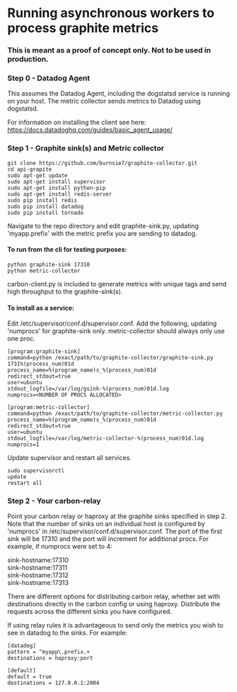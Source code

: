 # Running asynchronous workers to process graphite metrics
### This is meant as a proof of concept only. Not to be used in production.

### Step 0 - Datadog Agent

This assumes the Datadog Agent, including the dogstatsd service is running on your host.  The metric collector sends metrics to Datadog using dogstatsd.

For information on installing the client see here:  https://docs.datadoghq.com/guides/basic_agent_usage/

### Step 1 - Graphite sink(s) and Metric collector

```
git clone https://github.com/burnsie7/graphite-collector.git
cd api-grapite
sudo apt-get update
sudo apt-get install supervisor
sudo apt-get install python-pip
sudo apt-get install redis-server
sudo pip install redis
sudo pip install datadog
sudo pip install tornado
```

Navigate to the repo directory and edit graphite-sink.py, updating 'myapp.prefix' with the metric prefix you are sending to datadog.

#### To run from the cli for testing purposes:

`python graphite-sink 17310`  
`python metric-collector`  

carbon-client.py is included to generate metrics with unique tags and send high throughput to the graphite-sink(s).  

#### To install as a service:

Edit /etc/supervisor/conf.d/supervisor.conf.  Add the following, updating 'numprocs' for graphite-sink only.  metric-collector should always only use one proc.
```
[program:graphite-sink]
command=python /exact/path/to/graphite-collector/graphite-sink.py 1731%(process_num)01d
process_name=%(program_name)s_%(process_num)01d
redirect_stdout=true
user=ubuntu
stdout_logfile=/var/log/gsink-%(process_num)01d.log
numprocs=<NUMBER OF PROCS ALLOCATED>

[program:metric-collector]
command=python /exact/path/to/graphite-collector/metric-collector.py
process_name=%(program_name)s_%(process_num)01d
redirect_stdout=true
user=ubuntu
stdout_logfile=/var/log/metric-collector-%(process_num)01d.log
numprocs=1
```

Update supervisor and restart all services.

```
sudo supervisorctl
update
restart all
```

### Step 2 - Your carbon-relay

Point your carbon relay or haproxy at the graphite sinks specified in step 2.  Note that the number of sinks on an individual host is configured by 'numprocs' in /etc/supervisor/conf.d/supervisor.conf.  The port of the first sink will be 17310 and the port will increment for additional procs.  For example, if numprocs were set to 4:

sink-hostname:17310  
sink-hostname:17311  
sink-hostname:17312  
sink-hostname:17313  

There are different options for distributing carbon relay, whether set with destinations directly in the carbon config or using haproxy.  Distribute the requests across the different sinks you have configured.

If using relay rules it is advantageous to send only the metrics you wish to see in datadog to the sinks.  For example:

```
[datadog]
pattern = ^myapp\.prefix.+
destinations = haproxy:port

[default]
default = true
destinations = 127.0.0.1:2004
```
